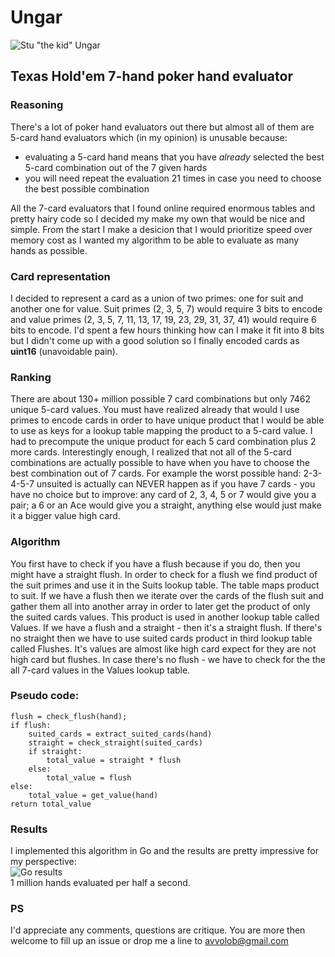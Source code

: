# Ungar
![Stu "the kid" Ungar](https://s229vla.storage.yandex.net/rdisk/baee069ee5aff3d1059578fe12931cb23c98190ae30a7ec053dd6ef967ccc135/624a456f/pfij6xBngPVgInIdm4nrFehBWE7NyloGgUA7k2qIvgiBXZJhrqEFpUjsKVLFD1rueDDyLrxNR8BqLHgtkYQ8dA==?uid=0&filename=stuungar3.jpeg&disposition=inline&hash=&limit=0&content_type=image%2Fjpeg&owner_uid=0&fsize=29852&hid=01614234879c314e15d976e49335c8e8&media_type=image&tknv=v2&etag=1c760d1069ecd4edb111c098fc877e94&rtoken=ZgoH65TxYseF&force_default=no&ycrid=na-5f0b8b71a24d144ddb9e3267f18c6a80-downloader3f&ts=5dbc9c9f8f9c0&s=1622c3e4ebdde7bfa565a9442fb1441756247156b3eef3313c8fffcf70d0a1f6&pb=U2FsdGVkX1-_OxdE069mSJwpAhwdaTdnGO6Q_ysLGBIO73qavkwEoe5UiHKfa0FUjwlezJ46_zvFPW_w2GR3FXNVbdQ7hRqolZqpfvZnrrg)
## Texas Hold'em 7-hand poker hand evaluator

### Reasoning
There's a lot of poker hand evaluators out there but almost all of them are 5-card hand evaluators which (in my opinion) is unusable because:
* evaluating a 5-card hand means that you have *already* selected the best 5-card combination out of the 7 given hards
* you will need repeat the evaluation 21 times in case you need to choose the best possible combination

All the 7-card evaluators that I found online required enormous tables and pretty hairy code so I decided my make my own that would be nice and simple. From the start I make a desicion that I would prioritize speed over memory cost as I wanted my algorithm to be able to evaluate as many hands as possible.

### Card representation
I decided to represent a card as a union of two primes: one for suit and another one for value. Suit primes (2, 3, 5, 7) would require 3 bits to encode and value primes (2, 3, 5, 7, 11, 13, 17, 19, 23, 29, 31, 37, 41) would require 6 bits to encode. I'd spent a few hours thinking how can I make it fit into 8 bits but I didn't come up with a good solution so I finally encoded cards as **uint16** (unavoidable pain).

### Ranking
There are about 130+ million possible 7 card combinations but only 7462 unique 5-card values. You must have realized already that would I use primes to encode cards in order to have unique product that I would be able to use as keys for a lookup table mapping the product to a 5-card value. I had to precompute the unique product for each 5 card combination plus 2 more cards. Interestingly enough, I realized that not all of the 5-card combinations are actually possible to have when you have to choose the best combination out of 7 cards. For example the worst possible hand: 2-3-4-5-7 unsuited is actually can NEVER happen as if you have 7 cards - you have no choice but to improve: any card of 2, 3, 4, 5 or 7 would give you a pair; a 6 or an Ace would give you a straight, anything else would just make it a bigger value high card.

### Algorithm
You first have to check if you have a flush because if you do, then you might have a straight flush. In order to check for a flush we find product of the suit primes and use it in the Suits lookup table. The table maps product to suit. If we have a flush then we iterate over the cards of the flush suit and gather them all into another array in order to later get the product of only the suited cards values. This product is used in another lookup table called Values. If we have a flush and a straight - then it's a straight flush. If there's no straight then we have to use suited cards product in third lookup table called Flushes. It's values are almost like high card expect for they are not high card but flushes. In case there's no flush - we have to check for the the all 7-card values in the Values lookup table.

### Pseudo code:
```
flush = check_flush(hand);
if flush:
    suited_cards = extract_suited_cards(hand)
    straight = check_straight(suited_cards)
    if straight:
        total_value = straight * flush
    else:
        total_value = flush
else:
    total_value = get_value(hand)
return total_value
```

### Results
I implemented this algorithm in Go and the results are pretty impressive for my perspective:    
![Go results](https://s664sas.storage.yandex.net/rdisk/bc7124ae8d9ed60b120d5588234c9c23bb62ad77f8820ede17b50ae26b70566c/624a4a70/pfij6xBngPVgInIdm4nrFe2L0Y567sjs8_dQQP-VF5C2Dn8Dxd8C79oGtOt8wrhDE7LaX_juy8VXx5qQIhTgmA==?uid=0&filename=Screen%20Shot%202022-04-04%20at%2000.30.26.png&disposition=inline&hash=&limit=0&content_type=image%2Fpng&owner_uid=0&fsize=10301&hid=61b54700b2614cb1d7e3392b7bc9b53a&media_type=image&tknv=v2&etag=d980d633d51b18ca30bdc99fd2c9a3d3&rtoken=8F1yzC3bPaLp&force_default=no&ycrid=na-30e5e0d8a3961efddef8856ff972f01a-downloader14h&ts=5dbca16537c00&s=5ead3483e7089edc0a923c62b5d7a3a863473fb08f6c6d219b8dc114618705af&pb=U2FsdGVkX19G3yKwTR0T8DKx8LyAgfR9rievNiY8J6L0TnVCLTXpR9yqYHLNt182DlRBV-kAordiG4R3cfaB28nqe5Eg7ZSmt8l2e057ItI)    
    1 million hands evaluated per half a second.

### PS
I'd appreciate any comments, questions are critique. You are more then welcome to fill up an issue or drop me a line to [avvolob@gmail.com](mailto:avvolob@gmail.com)
